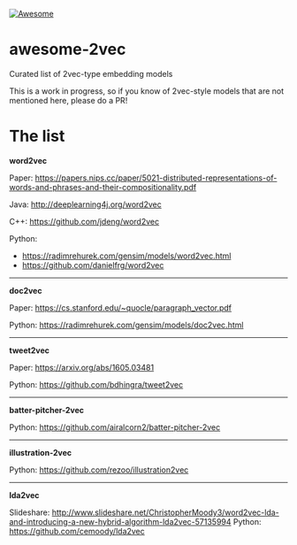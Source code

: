 [![Awesome](https://cdn.rawgit.com/sindresorhus/awesome/d7305f38d29fed78fa85652e3a63e154dd8e8829/media/badge.svg)](https://github.com/sindresorhus/awesome)

# awesome-2vec
Curated list of 2vec-type embedding models

This is a work in progress, so if you know of 2vec-style models that are not mentioned here, please do a PR!

# The list

**word2vec**

Paper: https://papers.nips.cc/paper/5021-distributed-representations-of-words-and-phrases-and-their-compositionality.pdf

Java: http://deeplearning4j.org/word2vec<br>

C++: https://github.com/jdeng/word2vec

Python: 
- https://radimrehurek.com/gensim/models/word2vec.html
- https://github.com/danielfrg/word2vec

<hr>

**doc2vec**

Paper: https://cs.stanford.edu/~quocle/paragraph_vector.pdf

Python: https://radimrehurek.com/gensim/models/doc2vec.html

<hr>

**tweet2vec**

Paper: https://arxiv.org/abs/1605.03481

Python: https://github.com/bdhingra/tweet2vec

<hr>

**batter-pitcher-2vec**

Python: https://github.com/airalcorn2/batter-pitcher-2vec

<hr>

**illustration-2vec**

Python: https://github.com/rezoo/illustration2vec

<hr>

**lda2vec**

Slideshare: http://www.slideshare.net/ChristopherMoody3/word2vec-lda-and-introducing-a-new-hybrid-algorithm-lda2vec-57135994
Python: https://github.com/cemoody/lda2vec
